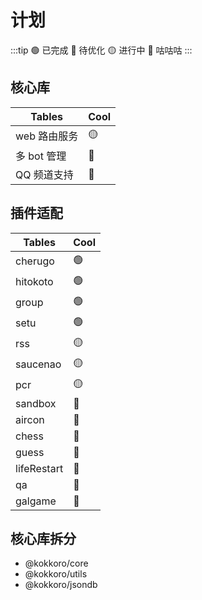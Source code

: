 # 计划

:::tip
🟢 已完成 🔵 待优化 🟡 进行中 🔴 咕咕咕
:::

## 核心库

| Tables | Cool |
| --- |---|
| web 路由服务 | 🟡 |
| 多 bot 管理 | 🔴 |
| QQ 频道支持 | 🔴 |

## 插件适配

| Tables | Cool |
| --- | --- |
| cherugo | 🟢 |
| hitokoto | 🟢 |
| group | 🟢 |
| setu | 🟢 |
| rss | 🟡 |
| saucenao | 🟡 |
| pcr | 🟡 |
| sandbox | 🔴 |
| aircon | 🔴 |
| chess | 🔴 |
| guess | 🔴 |
| lifeRestart | 🔴 |
| qa | 🔴 |
| galgame | 🔴 |

## 核心库拆分

- @kokkoro/core
- @kokkoro/utils
- @kokkoro/jsondb
